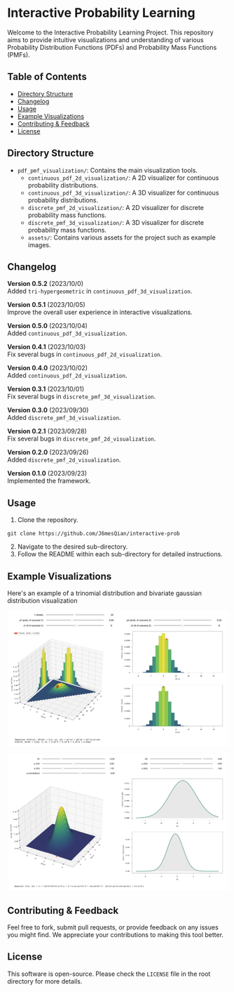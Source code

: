 # Interactive Probability Learning

Welcome to the Interactive Probability Learning Project. This repository aims to provide intuitive visualizations and understanding of various Probability Distribution Functions (PDFs) and Probability Mass Functions (PMFs).

## Table of Contents
- [Directory Structure](#directory-structure)
- [Changelog](#changelog)
- [Usage](#usage)
- [Example Visualizations](#example-visualizations)
- [Contributing & Feedback](#contributing--feedback)
- [License](#license)

## Directory Structure

- `pdf_pmf_visualization/`: Contains the main visualization tools. 
  - `continuous_pdf_2d_visualization/`: A 2D visualizer for continuous probability distributions.
  - `continuous_pdf_3d_visualization/`: A 3D visualizer for continuous probability distributions.
  - `discrete_pmf_2d_visualization/`: A 2D visualizer for discrete probability mass functions.
  - `discrete_pmf_3d_visualization/`: A 3D visualizer for discrete probability mass functions.
  - `assets/`: Contains various assets for the project such as example images.

## Changelog
**Version 0.5.2** (2023/10/0)  
Added `tri-hypergeometric` in `continuous_pdf_3d_visualization`.

**Version 0.5.1** (2023/10/05)  
Improve the overall user experience in interactive visualizations.

**Version 0.5.0** (2023/10/04)  
Added `continuous_pdf_3d_visualization`.

**Version 0.4.1** (2023/10/03)  
Fix several bugs in  `continuous_pdf_2d_visualization`.

**Version 0.4.0** (2023/10/02)  
Added `continuous_pdf_2d_visualization`.

**Version 0.3.1** (2023/10/01)  
Fix several bugs in  `discrete_pmf_3d_visualization`.

**Version 0.3.0** (2023/09/30)  
Added `discrete_pmf_3d_visualization`.

**Version 0.2.1** (2023/09/28)  
Fix several bugs in `discrete_pmf_2d_visualization`.

**Version 0.2.0** (2023/09/26)  
Added `discrete_pmf_2d_visualization`.

**Version 0.1.0** (2023/09/23)  
Implemented the framework.

## Usage

1. Clone the repository.
```
git clone https://github.com/J6mesQian/interactive-prob
```
2. Navigate to the desired sub-directory.
3. Follow the README within each sub-directory for detailed instructions.

## Example Visualizations

Here's an example of a trinomial distribution and bivariate gaussian distribution visualization

![Trinomial Distribution Visualization](pdf_pmf_visualization/assets/trinomial_visualization.png)

![Bivariate Gaussian Distribution Visualization](pdf_pmf_visualization/assets/bivariate_gaussian_visualization.png)

## Contributing & Feedback

Feel free to fork, submit pull requests, or provide feedback on any issues you might find. We appreciate your contributions to making this tool better.

## License

This software is open-source. Please check the `LICENSE` file in the root directory for more details.
